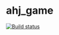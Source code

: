 # ahj_game

[![Build status](https://ci.appveyor.com/api/projects/status/g7bwj1ynbbtj9be7?svg=true)](https://ci.appveyor.com/project/rinatfe/ahj-events)

